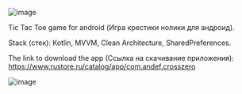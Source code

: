 ![image](https://github.com/user-attachments/assets/df30c26a-fe04-4169-99be-eb5a8c897583)


Tic Tac Toe game for android (Игра крестики нолики для андроид).

Stack (стек): Kotlin, MVVM, Clean Architecture, SharedPreferences.


The link to download the app (Cсылка на скачивание приложения): https://www.rustore.ru/catalog/app/com.andef.crosszero

![image](https://github.com/user-attachments/assets/84b55453-4740-4d66-8350-ab2fc2452774)

